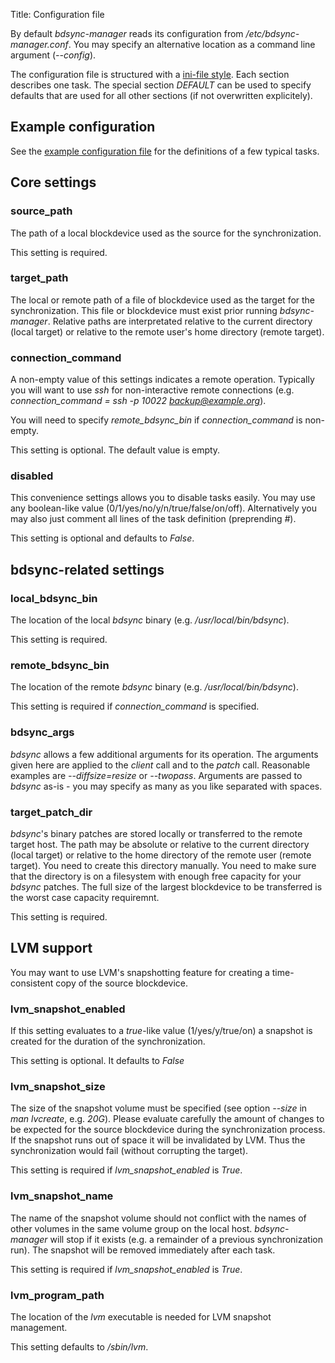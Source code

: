 Title: Configuration file


By default *bdsync-manager* reads its configuration from */etc/bdsync-manager.conf*. You may specify an alternative location as a command line argument (*--config*).

The configuration file is structured with a [ini-file style](https://docs.python.org/3/library/configparser.html#supported-ini-file-structure). Each section describes one task. The special section *DEFAULT* can be used to specify defaults that are used for all other sections (if not overwritten explicitely).

## Example configuration ##

See the [example configuration file](bdsync-manager.conf.sample) for the definitions of a few typical tasks.


## Core settings ##

### source_path ###
The path of a local blockdevice used as the source for the synchronization.

This setting is required.

### target_path ###
The local or remote path of a file of blockdevice used as the target for the synchronization. This file or blockdevice must exist prior running *bdsync-manager*. Relative paths are interpretated relative to the current directory (local target) or relative to the remote user's home directory (remote target).

### connection_command ###
A non-empty value of this settings indicates a remote operation. Typically you will want to use *ssh* for non-interactive remote connections (e.g. *connection_command = ssh -p 10022 backup@example.org*).

You will need to specify *remote_bdsync_bin* if *connection_command* is non-empty.

This setting is optional. The default value is empty.

### disabled ###
This convenience settings allows you to disable tasks easily. You may use any boolean-like value (0/1/yes/no/y/n/true/false/on/off). Alternatively you may also just comment all lines of the task definition (preprending *#*).

This setting is optional and defaults to *False*.

## bdsync-related settings ##
### local_bdsync_bin ###
The location of the local *bdsync* binary (e.g. */usr/local/bin/bdsync*).

This setting is required.

### remote_bdsync_bin ###
The location of the remote *bdsync* binary (e.g. */usr/local/bin/bdsync*).

This setting is required if *connection_command* is specified.

### bdsync_args ###
*bdsync* allows a few additional arguments for its operation. The arguments given here are applied to the *client* call and to the *patch* call. Reasonable examples are *--diffsize=resize* or *--twopass*. Arguments are passed to *bdsync* as-is - you may specify as many as you like separated with spaces.

### target_patch_dir ###
*bdsync*'s binary patches are stored locally or transferred to the remote target host. The path may be absolute or relative to the current directory (local target) or relative to the home directory of the remote user (remote target). You need to create this directory manually. You need to make sure that the directory is on a filesystem with enough free capacity for your *bdsync* patches. The full size of the largest blockdevice to be transferred is the worst case capacity requiremnt.

This setting is required.

## LVM support ##
You may want to use LVM's snapshotting feature for creating a time-consistent copy of the source blockdevice.

### lvm_snapshot_enabled ###
If this setting evaluates to a *true*-like value (1/yes/y/true/on) a snapshot is created for the duration of the synchronization.

This setting is optional. It defaults to *False*

### lvm_snapshot_size ###
The size of the snapshot volume must be specified (see option *--size* in *man lvcreate*, e.g. *20G*). Please evaluate carefully the amount of changes to be expected for the source blockdevice during the synchronization process. If the snapshot runs out of space it will be invalidated by LVM. Thus the synchronization would fail (without corrupting the target).

This setting is required if *lvm_snapshot_enabled* is *True*.

### lvm_snapshot_name ###
The name of the snapshot volume should not conflict with the names of other volumes in the same volume group on the local host. *bdsync-manager* will stop if it exists (e.g. a remainder of a previous synchronization run). The snapshot will be removed immediately after each task.

This setting is required if *lvm_snapshot_enabled* is *True*.

### lvm_program_path ###
The location of the *lvm* executable is needed for LVM snapshot management.

This setting defaults to */sbin/lvm*.

